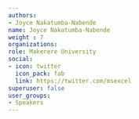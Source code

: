 ```yaml
---
authors:
- Joyce Nakatumba-Nabende
name: Joyce Nakatumba-Nabende
weight : 7 
organizations:
role: Makerere University
social:
- icon: twitter
  icon_pack: fab
  link: https://twitter.com/msexcel
superuser: false
user_groups:
- Speakers
---
```




